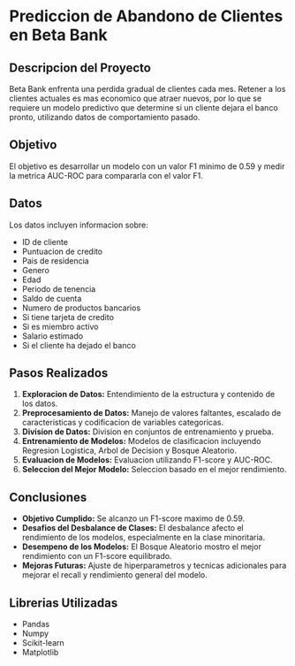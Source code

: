 # Prediccion de Abandono de Clientes en Beta Bank

## Descripcion del Proyecto

Beta Bank enfrenta una perdida gradual de clientes cada mes. Retener a los clientes actuales es mas economico que atraer nuevos, por lo que se requiere un modelo predictivo que determine si un cliente dejara el banco pronto, utilizando datos de comportamiento pasado.

## Objetivo

El objetivo es desarrollar un modelo con un valor F1 minimo de 0.59 y medir la metrica AUC-ROC para compararla con el valor F1.

## Datos

Los datos incluyen informacion sobre:

- ID de cliente
- Puntuacion de credito
- Pais de residencia
- Genero
- Edad
- Periodo de tenencia
- Saldo de cuenta
- Numero de productos bancarios
- Si tiene tarjeta de credito
- Si es miembro activo
- Salario estimado
- Si el cliente ha dejado el banco

## Pasos Realizados

1. **Exploracion de Datos:** Entendimiento de la estructura y contenido de los datos.
2. **Preprocesamiento de Datos:** Manejo de valores faltantes, escalado de caracteristicas y codificacion de variables categoricas.
3. **Division de Datos:** Division en conjuntos de entrenamiento y prueba.
4. **Entrenamiento de Modelos:** Modelos de clasificacion incluyendo Regresion Logistica, Arbol de Decision y Bosque Aleatorio.
5. **Evaluacion de Modelos:** Evaluacion utilizando F1-score y AUC-ROC.
6. **Seleccion del Mejor Modelo:** Seleccion basado en el mejor rendimiento.

## Conclusiones

- **Objetivo Cumplido:** Se alcanzo un F1-score maximo de 0.59.
- **Desafios del Desbalance de Clases:** El desbalance afecto el rendimiento de los modelos, especialmente en la clase minoritaria.
- **Desempeno de los Modelos:** El Bosque Aleatorio mostro el mejor rendimiento con un F1-score equilibrado.
- **Mejoras Futuras:** Ajuste de hiperparametros y tecnicas adicionales para mejorar el recall y rendimiento general del modelo.

## Librerias Utilizadas

- Pandas
- Numpy
- Scikit-learn
- Matplotlib

